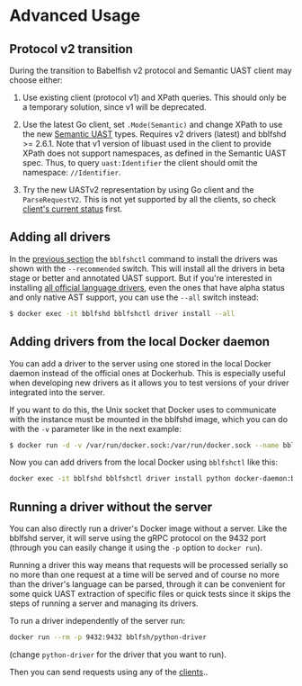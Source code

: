 # Advanced Usage

## Protocol v2 transition

During the transition to Babelfish v2 protocol and Semantic UAST client may choose either:

1) Use existing client (protocol v1) and XPath queries. This should only be a temporary solution, since v1 will be deprecated.

2) Use the latest Go client, set `.Mode(Semantic)` and change XPath to use the new [Semantic UAST](../uast/semantic-uast.md) types. Requires v2 drivers (latest) and bblfshd >= 2.6.1.
   Note that v1 version of libuast used in the client to provide XPath
   does not support namespaces, as defined in the Semantic UAST spec.
   Thus, to query `uast:Identifier` the client should omit the namespace: `//Identifier`.

3) Try the new UASTv2 representation by using Go client and the `ParseRequestV2`.
   This is not yet supported by all the clients, so check [client's current status](clients.md) first.

## Adding all drivers

In the [previous section](getting-started.md) the `bblfshctl` command to install the drivers was shown with the `--recommended` switch. This will install all the drivers in beta stage or better and annotated UAST support. But if you're interested in installing [all official language drivers](../languages.md), even the ones that have alpha status and only native AST support, you can use the `--all` switch instead:

```bash
$ docker exec -it bblfshd bblfshctl driver install --all
```

## Adding drivers from the local Docker daemon

You can add a driver to the server using one stored in the local Docker daemon instead of the official ones at Dockerhub. This is especially useful when developing new drivers as it allows you to test versions of your driver integrated into the server.

If you want to do this, the Unix socket that Docker uses to communicate with the instance must be mounted in the bblfshd image, which you can do with the `-v` parameter like in the next example:

```bash
$ docker run -d -v /var/run/docker.sock:/var/run/docker.sock --name bblfshd --privileged -p 9432:9432 -v /var/lib/bblfshd:/var/lib/bblfshd bblfsh/bblfshd
```

Now you can add drivers from the local Docker using `bblfshctl` like this:

```bash
docker exec -it bblfshd bblfshctl driver install python docker-daemon:bblfsh/python-driver:dev-123321-dirty
```

## Running a driver without the server

You can also directly run a driver's Docker image without a server. Like the bblfshd server, it will serve using the gRPC protocol on the 9432 port \(through you can easily change it using the `-p` option to `docker run`\).

Running a driver this way means that requests will be processed serially so no more than one request at a time will be served and of course no more than the driver's language can be parsed, through it can be convenient for some quick UAST extraction of specific files or quick tests since it skips the steps of running a server and managing its drivers.

To run a driver independently of the server run:

```bash
docker run --rm -p 9432:9432 bblfsh/python-driver
```

\(change `python-driver` for the driver that you want to run\).

Then you can send requests using any of the [clients](clients.md)..

